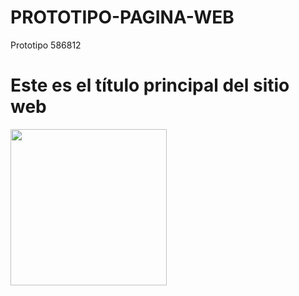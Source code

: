 # PROTOTIPO-PAGINA-WEB
Prototipo 586812
<h1>Este es el título principal del sitio web</h1>
<section id="slide">
				<img src="pagina web/LOGOJES.png" width="250" height="250">
			</section>
